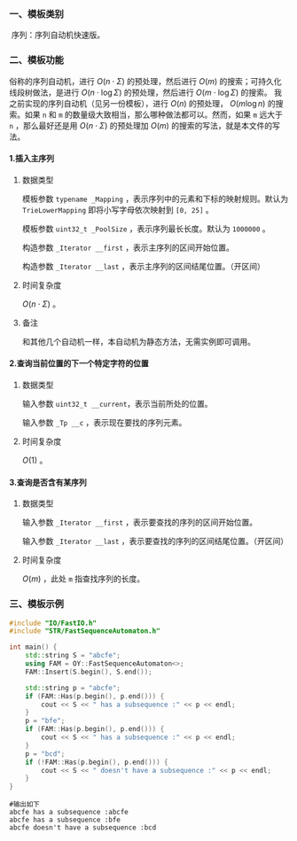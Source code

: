 ### 一、模板类别

​	序列：序列自动机快速版。

### 二、模板功能

   俗称的序列自动机，​进行 $O(n\cdot \Sigma)$  的预处理，然后进行 $O(m)$ 的搜索；可持久化线段树做法，是进行 $O(n\cdot \log\Sigma)$  的预处理，然后进行 $O(m\cdot\log\Sigma)$ 的搜索。
   我之前实现的序列自动机（见另一份模板），进行 $O(n)$ 的预处理， $O(m\log n)$ 的搜索。如果 `n` 和 `m` 的数量级大致相当，那么哪种做法都可以。然而，如果 `m` 远大于 `n` ，那么最好还是用 $O(n\cdot \Sigma)$  的预处理加 $O(m)$ 的搜索的写法，就是本文件的写法。

#### 1.插入主序列

1. 数据类型

   模板参数 `typename _Mapping` ，表示序列中的元素和下标的映射规则。默认为 `TrieLowerMapping` 即将小写字母依次映射到 `[0, 25]` 。

   模板参数 `uint32_t _PoolSize` ，表示序列最长长度。默认为 `1000000` 。 

   构造参数 `_Iterator __first` ，表示主序列的区间开始位置。

   构造参数 `_Iterator __last` ，表示主序列的区间结尾位置。（开区间）

2. 时间复杂度

   $O(n\cdot \Sigma)$ 。

3. 备注

   和其他几个自动机一样，本自动机为静态方法，无需实例即可调用。

#### 2.查询当前位置的下一个特定字符的位置

1. 数据类型

   输入参数 `uint32_t __current`，表示当前所处的位置。

   输入参数 `_Tp __c` ，表示现在要找的序列元素。

2. 时间复杂度

   $O(1)$ 。

#### 3.查询是否含有某序列

1. 数据类型

   输入参数 `_Iterator __first` ，表示要查找的序列的区间开始位置。

   输入参数 `_Iterator __last` ，表示要查找的序列的区间结尾位置。（开区间）

2. 时间复杂度

   $O(m)$ ，此处 `m` 指查找序列的长度。

### 三、模板示例

```c++
#include "IO/FastIO.h"
#include "STR/FastSequenceAutomaton.h"

int main() {
    std::string S = "abcfe";
    using FAM = OY::FastSequenceAutomaton<>;
    FAM::Insert(S.begin(), S.end());

    std::string p = "abcfe";
    if (FAM::Has(p.begin(), p.end())) {
        cout << S << " has a subsequence :" << p << endl;
    }
    p = "bfe";
    if (FAM::Has(p.begin(), p.end())) {
        cout << S << " has a subsequence :" << p << endl;
    }
    p = "bcd";
    if (!FAM::Has(p.begin(), p.end())) {
        cout << S << " doesn't have a subsequence :" << p << endl;
    }
}
```

```
#输出如下
abcfe has a subsequence :abcfe
abcfe has a subsequence :bfe
abcfe doesn't have a subsequence :bcd

```

